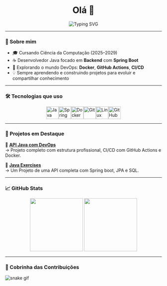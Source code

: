 <h1 align="center">Olá 👋</h1>

<p align="center">
  <img src="https://readme-typing-svg.demolab.com?font=Fira+Code&weight=500&pause=1000&color=3AD9FF&center=true&vCenter=true&width=435&lines=Backend+Java+Developer;DevOps+Enthusiast;Apaixonado+por+Tecnologia+%F0%9F%92%BB" alt="Typing SVG" />
</p>

---

### 🚀 Sobre mim

- 🎓 Cursando Ciência da Computação (2025–2029)
- ☕ Desenvolvedor Java focado em **Backend** com **Spring Boot**
- 🐳 Explorando o mundo DevOps: **Docker**, **GitHub Actions**, **CI/CD**
- 💡 Sempre aprendendo e construindo projetos para evoluir e compartilhar conhecimento

---

### 🛠️ Tecnologias que uso

<div style="display: flex; justify-content: center;">
  <img src="https://cdn.jsdelivr.net/gh/devicons/devicon/icons/java/java-original.svg" height="40" alt="Java"/>
  <img src="https://cdn.jsdelivr.net/gh/devicons/devicon/icons/spring/spring-original.svg" height="40" alt="Spring"/>
  <img src="https://cdn.jsdelivr.net/gh/devicons/devicon/icons/docker/docker-original.svg" height="40" alt="Docker"/>
  <img src="https://cdn.jsdelivr.net/gh/devicons/devicon/icons/git/git-original.svg" height="40" alt="Git"/>
  <img src="https://cdn.jsdelivr.net/gh/devicons/devicon/icons/linux/linux-original.svg" height="40" alt="Linux"/>
  <img src="https://cdn.jsdelivr.net/gh/devicons/devicon/icons/github/github-original.svg" height="40" alt="GitHub"/>
</div>

---

### 📂 Projetos em Destaque

🔹 [**API Java com DevOps**](https://github.com/TatsuXV/devops-java-api)  
→ Projeto completo com estrutura profissional, CI/CD com GitHub Actions e Docker.

🔹 [**Java Exercises**](https://github.com/TatsuXV/CadastroDeHer-is)  
→ Um Projeto de uma API completa com Spring boot, JPA e SQL.

---

### 📈 GitHub Stats

<div align="center">
  <img height="170" src="https://github-readme-stats.vercel.app/api?username=TatsuXV&show_icons=true&theme=github_dark&count_private=true&hide_border=true" />
  <img height="170" src="https://github-readme-stats.vercel.app/api/top-langs/?username=TatsuXV&layout=compact&theme=github_dark&hide_border=true" />
</div>

---

### 🐍 Cobrinha das Contribuições

![snake gif](https://tatsuxv.github.io/TatsuXV/github-contribution-grid-snake.svg)
